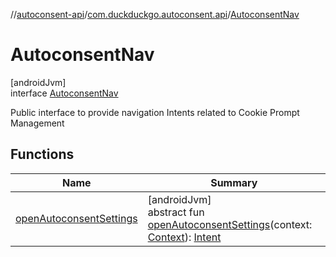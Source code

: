 //[autoconsent-api](../../../index.md)/[com.duckduckgo.autoconsent.api](../index.md)/[AutoconsentNav](index.md)

# AutoconsentNav

[androidJvm]\
interface [AutoconsentNav](index.md)

Public interface to provide navigation Intents related to Cookie Prompt Management

## Functions

| Name | Summary |
|---|---|
| [openAutoconsentSettings](open-autoconsent-settings.md) | [androidJvm]<br>abstract fun [openAutoconsentSettings](open-autoconsent-settings.md)(context: [Context](https://developer.android.com/reference/kotlin/android/content/Context.html)): [Intent](https://developer.android.com/reference/kotlin/android/content/Intent.html) |
